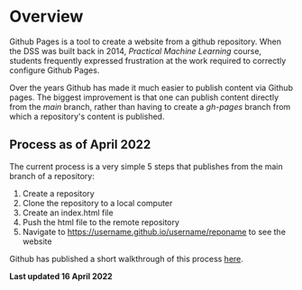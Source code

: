 # Overview
Github Pages is a tool to create a website from a github repository. When the DSS was built back in 2014, *Practical Machine Learning* course, students frequently expressed frustration at the work required to correctly configure Github Pages.

Over the years Github has made it much easier to publish content via Github pages. The biggest improvement is that one can publish content directly from the *main* branch, rather than having to create a *gh-pages* branch from which a repository's content is published. 

## Process as of April 2022

The current process is a very simple 5 steps that publishes from the main branch of a repository:

1. Create a repository
2. Clone the repository to a local computer
3. Create an index.html file
4. Push the html file to the remote repository
5. Navigate to https://username.github.io/username/reponame to see the website

Github has published a short walkthrough of this process [here](https://pages.github.com). 

**Last updated 16 April 2022** 